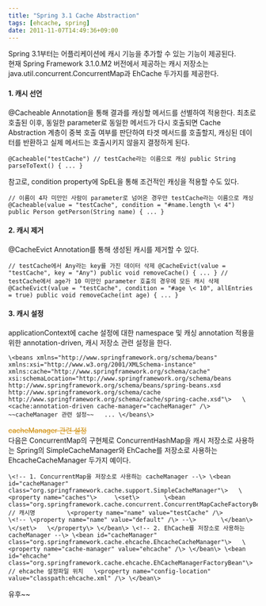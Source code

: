 ```yaml
---
title: "Spring 3.1 Cache Abstraction"
tags: [ehcache, spring]
date: 2011-11-07T14:49:36+09:00
---
```


Spring 3.1부터는 어플리케이션에 캐시 기능을 추가할 수 있는 기능이 제공된다.  
현재 Spring Framework 3.1.0.M2 버전에서 제공하는 캐시 저장소는 java.util.concurrent.ConcurrentMap과 EhCache 두가지를 제공한다.

#### **1. 캐시 선언**
@Cacheable Annotation을 통해 결과를 캐싱할 메서드를 선별하여 적용한다. 최초로 호출된 이후, 동일한 parameter로 동일한 메서드가 다시 호출되면 Cache Abstraction 계층이 중복 호출 여부를 판단하여 타겟 메서드를 호출할지, 캐싱된 데이터를 반환하고 실제 메서드는 호출시키지 않을지 결정하게 된다.  

    @Cacheable("testCache") // testCache라는 이름으로 캐싱 public String parseToText() { ... }

  
참고로, condition property에 SpEL을 통해 조건적인 캐싱을 적용할 수도 있다.  

    // 이름이 4자 미만인 사람이 parameter로 넘어온 경우만 testCache라는 이름으로 캐싱 @Cacheable(value = "testCache", condition = "#name.length \< 4") public Person getPerson(String name) { ... }

  
  

#### **2. 캐시 제거**
@CacheEvict Annotation를 통해 생성된 캐시를 제거할 수 있다.  

    // testCache에서 Any라는 key를 가진 데이터 삭제 @CacheEvict(value = "testCache", key = "Any") public void removeCache() { ... } // testCache에서 age가 10 미만인 parameter 호출의 경우에 모든 캐시 삭제 @CacheEvict(value = "testCache", condition = "#age \< 10", allEntries = true) public void removeCache(int age) { ... }

  
  

#### **3. 캐시 설정**
applicationContext에 cache 설정에 대한 namespace 및 캐싱 annotation 적용을 위한 annotation-driven, 캐시 저장소 관련 설정을 한다.  

    \<beans xmlns="http://www.springframework.org/schema/beans" xmlns:xsi="http://www.w3.org/2001/XMLSchema-instance" xmlns:cache="http://www.springframework.org/schema/cache" xsi:schemaLocation="http://www.springframework.org/schema/beans http://www.springframework.org/schema/beans/spring-beans.xsd http://www.springframework.org/schema/cache http://www.springframework.org/schema/cache/spring-cache.xsd"\>   \<cache:annotation-driven cache-manager="cacheManager" /\>    ~~cacheManager 관련 설정~~   ... \</beans\>

  
  
<font color="#d18e0a"> ~~cacheManager 관련 설정~~ </font>  
다음은 ConcurrentMap의 구현체로 ConcurrentHashMap을 캐시 저장소로 사용하는 Spring의 SimpleCacheManager와 EhCache를 저장소로 사용하는 EhcacheCacheManager 두가지 예이다.  

    \<!-- 1. ConcurrentMap을 저장소로 사용하는 cacheManager --\> \<bean id="cacheManager" class="org.springframework.cache.support.SimpleCacheManager"\>   \<property name="caches"\>     \<set\>       \<bean class="org.springframework.cache.concurrent.ConcurrentMapCacheFactoryBean"\>        // 캐시명         \<property name="name" value="testCache" /\>         \<!-- \<property name="name" value="default" /\> --\>       \</bean\>     \</set\>   \</property\> \</bean\> \<!-- 2. EhCache를 저장소로 사용하는 cacheManager --\> \<bean id="cacheManager" class="org.springframework.cache.ehcache.EhcacheCacheManager"\>   \<property name="cache-manager" value="ehcache" /\> \</bean\> \<bean id="ehcache" class="org.springframework.cache.ehcache.EhCacheManagerFactoryBean"\>   // ehcache 설정파일 위치   \<property name="config-location" value="classpath:ehcache.xml" /\> \</bean\>

  
유후~~  
  

